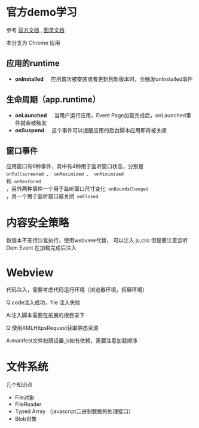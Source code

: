 官方demo学习
======

参考 [官方文档](https://crxdoc-zh.appspot.com/extensions/getstarted) , [图灵文档](http://www.ituring.com.cn/book/miniarticle/60134)


本分支为 Chrome 应用

应用的runtime
------
* <strong>onInstalled</strong>  &nbsp;&nbsp;&nbsp;&nbsp;应用首次被安装或者更新到新版本时，会触发onInstalled事件

生命周期（app.runtime）
-------

* <strong>onLaunched</strong>  &nbsp;&nbsp;&nbsp;&nbsp;当用户运行应用，Event Page加载完成后，onLaunched事件就会被触发
* <strong>onSuspend</strong>  &nbsp;&nbsp;&nbsp;&nbsp;这个事件可以提醒应用的后台脚本应用即将被关闭

窗口事件
-------
应用窗口有6种事件，其中有4种用于监听窗口状态，分别是  <code> onFullscreened </code>、<code> onMaximized </code>、<code> onMinimized </code>和<code> onRestored </code>，另外两种事件一个用于监听窗口尺寸变化<code> onBoundsChanged </code>，另一个用于监听窗口被关闭<code> onClosed </code>


内容安全策略
======
新版本不支持沙盒执行，使用webview代替，
可以注入 js,css 但是要注意监听 Dom Event 在加载完成后注入


Webview
======
代码注入，需要考虑代码运行环境（浏览器环境，拓展环境）

Q:code注入成功，file 注入失败

A:注入脚本需要在拓展的根目录下

Q:使用XMLHttpsRequest获取静态资源

A:manifest文件权限设置,js如有依赖，需要注意加载顺序


文件系统
======
几个知识点
* File对象
* FileReader
* Typed Array （javascript二进制数据的处理接口）
* Blob对象
